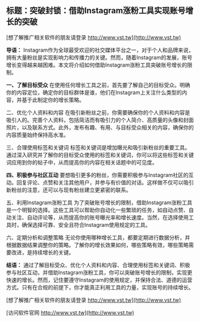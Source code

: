 ## **标题：突破封锁：借助Instagram涨粉工具实现账号增长的突破**

[想了解推广相关软件的朋友请登录 http://www.vst.tw](http://www.vst.tw)

**导语：**
Instagram作为全球最受欢迎的社交媒体平台之一，对于个人和品牌来说，拥有大量粉丝是实现影响力和传播力的关键。然而，随着Instagram的发展，账号增长变得越来越困难。本文将介绍如何借助Instagram涨粉工具突破账号增长的限制。

**一、了解目标受众**
在使用任何增长工具之前，首先要了解自己的目标受众。明确你的内容定位，确定你的目标群体是谁，他们在Instagram上关注什么类型的内容，并基于此制定你的增长策略。

二、优化个人资料和内容
在吸引新粉丝之前，你需要确保你的个人资料和内容是吸引人的。完善个人资料，包括简洁而有吸引力的个人简介、高质量的头像和封面照片，以及联系方式。此外，发布有趣、有用、与目标受众相关的内容，确保你的内容质量始终保持高水准。

三、合理使用标签和关键词
标签和关键词是增加曝光和吸引新粉丝的重要工具。通过深入研究并了解你的目标受众使用的标签和关键词，你可以将这些标签和关键词应用到你的帖子中，从而提高你的内容在相关话题中的可见度。

**四、积极参与社区互动**
要想吸引更多的粉丝，你需要积极参与Instagram社区的互动。回复评论、点赞和关注其他用户，并参与有价值的对话。这样做不仅可以吸引新粉丝的注意，还可以与现有粉丝建立更紧密的联系。

五、利用Instagram涨粉工具
为了突破账号增长的限制，借助Instagram涨粉工具是一个明智的选择。这些工具可以帮助你自动化一些繁琐的任务，如自动点赞、自动关注、自动评论等，从而提高你的账号曝光率和增长速度。当然，在选择使用工具时，确保选择可靠、安全且符合Instagram使用规定的工具。

六、定期分析和调整策略
无论你使用哪种增长工具，都要定期进行数据分析，并根据数据结果调整你的策略。了解你的增长效果如何，哪些策略有效，哪些策略需要改进，是持续增长的关键。

**结语：**
通过了解目标受众、优化个人资料和内容、合理使用标签和关键词、积极参与社区互动，并借助Instagram涨粉工具，你可以突破账号增长的限制，实现更快速的增长。然而，记住要遵守Instagram的使用规定，并保持合法、道德的运营方式。只有在合规的前提下，你才能真正利用工具的力量，实现账号的持续增长。

[想了解推广相关软件的朋友请登录 http://www.vst.tw](http://www.vst.tw)


[访问软件官网 http://www.vst.tw](http://www.vst.tw)
